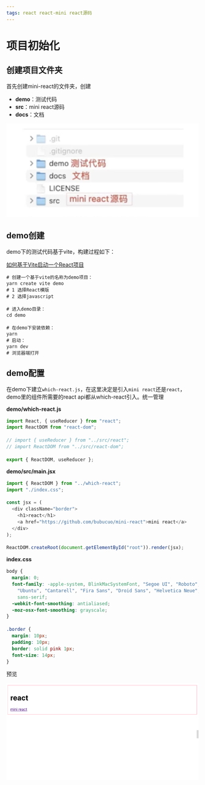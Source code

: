 ```yaml
---
tags: react react-mini react源码
---
```


# 项目初始化

## 创建项目文件夹

首先创建mini-react的文件夹，创建

- **demo**：测试代码
- **src**：mini react源码
- **docs**：文档

![](../assets/imgs/react/mini-dir.png)

## demo创建

demo下的测试代码基于vite，构建过程如下：

[如何基于Vite启动一个React项目](https://juejin.cn/post/6922701449818292232?spm=wolai.workspace.0.0.22db1778XDgxHt)

```shell
# 创建一个基于vite的名称为demo项目：
yarn create vite demo
# 1 选择React模版
# 2 选择javascript

# 进入demo目录：
cd demo

# 在demo下安装依赖：
yarn
# 启动：
yarn dev
# 浏览器端打开
```

## demo配置

在demo下建立`which-react.js`，在这里决定是引入`mini react`还是`react`，demo里的组件所需要的react api都从which-react引入。统一管理

**demo/which-react.js**

```javascript
import React, { useReducer } from "react";
import ReactDOM from "react-dom";

// import { useReducer } from "../src/react";
// import ReactDOM from "../src/react-dom";

export { ReactDOM, useReducer };
```

**demo/src/main.jsx**

```javascript
import { ReactDOM } from "../which-react";
import "./index.css";

const jsx = (
  <div className="border">
    <h1>react</h1>
    <a href="https://github.com/bubucuo/mini-react">mini react</a>
  </div>
);

ReactDOM.createRoot(document.getElementById("root")).render(jsx);
```

**index.css**

```css
body {
  margin: 0;
  font-family: -apple-system, BlinkMacSystemFont, "Segoe UI", "Roboto", "Oxygen",
    "Ubuntu", "Cantarell", "Fira Sans", "Droid Sans", "Helvetica Neue",
    sans-serif;
  -webkit-font-smoothing: antialiased;
  -moz-osx-font-smoothing: grayscale;
}

.border {
  margin: 10px;
  padding: 10px;
  border: solid pink 1px;
  font-size: 14px;
}
```

预览

![](../assets/imgs/react/reat-mini-init.png)
